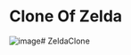 # Clone Of Zelda

![image](https://github.com/FelipeVieira4/Simple_ZeldaClone/assets/101891565/cea70d71-b381-42d7-8485-62e7da3381a0)# ZeldaClone
 
